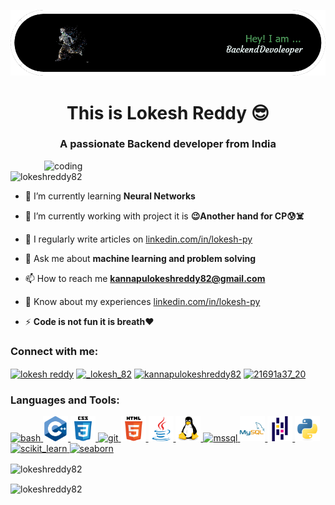 ![logo](https://github.com/lokeshreddy82/lokeshreddy82/blob/main/github-header-image.png)
<h1 align="center">This is Lokesh Reddy 😎</h1>
<h3 align="center">A passionate Backend developer from India</h3>
<img align="right" alt="coding" width="450" src="https://media.giphy.com/media/dlMIwDQAxXn1K/giphy.gif">
<p align="left"> <img src="https://komarev.com/ghpvc/?username=lokeshreddy82&label=Profile%20views&color=0e75b6&style=flat" alt="lokeshreddy82" /> </p>

- 🌱 I’m currently learning **Neural Networks**

- 🤝 I’m currently working with project it is **😉Another hand for CP😰☠️**

- 📝 I regularly write articles on [linkedin.com/in/lokesh-py](linkedin.com/in/lokesh-py)

- 💬 Ask me about **machine learning and  problem solving**

- 📫 How to reach me **kannapulokeshreddy82@gmail.com**

- 📄 Know about my experiences [linkedin.com/in/lokesh-py](linkedin.com/in/lokesh-py)

- ⚡ **Code is not fun it is breath❤️**

<h3 align="left">Connect with me:</h3>
<p align="left">
<a href="https://linkedin.com/in/lokesh-py" target="blank"><img align="center" src="https://raw.githubusercontent.com/rahuldkjain/github-profile-readme-generator/master/src/images/icons/Social/linked-in-alt.svg" alt="lokesh reddy" height="30" width="40" /></a>
<a href="https://instagram.com/_lokesh_82_" target="blank"><img align="center" src="https://raw.githubusercontent.com/rahuldkjain/github-profile-readme-generator/master/src/images/icons/Social/instagram.svg" alt="_lokesh_82" height="30" width="40" /></a>
<a href="https://codeforces.com/profile/kannapulokeshreddy82" target="blank"><img align="center" src="https://raw.githubusercontent.com/rahuldkjain/github-profile-readme-generator/master/src/images/icons/Social/codeforces.svg" alt="kannapulokeshreddy82" height="30" width="40" /></a>
<a href="https://www.leetcode.com/21691a37_20" target="blank"><img align="center" src="https://raw.githubusercontent.com/rahuldkjain/github-profile-readme-generator/master/src/images/icons/Social/leet-code.svg" alt="21691a37_20" height="30" width="40" /></a>
</p>

<h3 align="left">Languages and Tools:</h3>
<p align="left"> <a href="https://www.gnu.org/software/bash/" target="_blank" rel="noreferrer"> <img src="https://www.vectorlogo.zone/logos/gnu_bash/gnu_bash-icon.svg" alt="bash" width="40" height="40"/> </a> <a href="https://www.w3schools.com/cpp/" target="_blank" rel="noreferrer"> <img src="https://raw.githubusercontent.com/devicons/devicon/master/icons/cplusplus/cplusplus-original.svg" alt="cplusplus" width="40" height="40"/> </a> <a href="https://www.w3schools.com/css/" target="_blank" rel="noreferrer"> <img src="https://raw.githubusercontent.com/devicons/devicon/master/icons/css3/css3-original-wordmark.svg" alt="css3" width="40" height="40"/> </a> <a href="https://git-scm.com/" target="_blank" rel="noreferrer"> <img src="https://www.vectorlogo.zone/logos/git-scm/git-scm-icon.svg" alt="git" width="40" height="40"/> </a> <a href="https://www.w3.org/html/" target="_blank" rel="noreferrer"> <img src="https://raw.githubusercontent.com/devicons/devicon/master/icons/html5/html5-original-wordmark.svg" alt="html5" width="40" height="40"/> </a> <a href="https://www.java.com" target="_blank" rel="noreferrer"> <img src="https://raw.githubusercontent.com/devicons/devicon/master/icons/java/java-original.svg" alt="java" width="40" height="40"/> </a> <a href="https://www.linux.org/" target="_blank" rel="noreferrer"> <img src="https://raw.githubusercontent.com/devicons/devicon/master/icons/linux/linux-original.svg" alt="linux" width="40" height="40"/> </a> <a href="https://www.microsoft.com/en-us/sql-server" target="_blank" rel="noreferrer"> <img src="https://www.svgrepo.com/show/303229/microsoft-sql-server-logo.svg" alt="mssql" width="40" height="40"/> </a> <a href="https://www.mysql.com/" target="_blank" rel="noreferrer"> <img src="https://raw.githubusercontent.com/devicons/devicon/master/icons/mysql/mysql-original-wordmark.svg" alt="mysql" width="40" height="40"/> </a> <a href="https://pandas.pydata.org/" target="_blank" rel="noreferrer"> <img src="https://raw.githubusercontent.com/devicons/devicon/2ae2a900d2f041da66e950e4d48052658d850630/icons/pandas/pandas-original.svg" alt="pandas" width="40" height="40"/> </a> <a href="https://www.python.org" target="_blank" rel="noreferrer"> <img src="https://raw.githubusercontent.com/devicons/devicon/master/icons/python/python-original.svg" alt="python" width="40" height="40"/> </a> <a href="https://scikit-learn.org/" target="_blank" rel="noreferrer"> <img src="https://upload.wikimedia.org/wikipedia/commons/0/05/Scikit_learn_logo_small.svg" alt="scikit_learn" width="40" height="40"/> </a> <a href="https://seaborn.pydata.org/" target="_blank" rel="noreferrer"> <img src="https://seaborn.pydata.org/_images/logo-mark-lightbg.svg" alt="seaborn" width="40" height="40"/> </a> </p>

<p><img align="center" src="https://github-readme-stats.vercel.app/api/top-langs?username=lokeshreddy82&show_icons=true&locale=en&layout=compact" alt="lokeshreddy82" /></p>

<p><img align="center" src="https://github-readme-streak-stats.herokuapp.com/?user=lokeshreddy82&" alt="lokeshreddy82" /></p>
